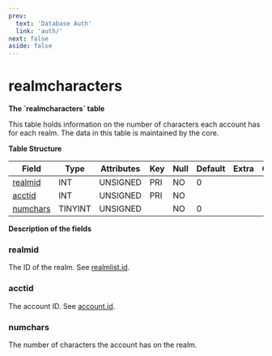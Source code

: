 ```yaml
---
prev:
  text: 'Database Auth'
  link: 'auth/'
next: false
aside: false
---
```


# realmcharacters

**The \`realmcharacters\` table**

This table holds information on the number of characters each account has for each realm.
The data in this table is maintained by the core.

**Table Structure**

| Field         | Type    | Attributes | Key | Null | Default | Extra | Comment |
| ------------- | ------- | ---------- | --- | ---- | ------- | ----- | ------- |
| [realmid][1]  | INT     | UNSIGNED   | PRI | NO   | 0       |       |         |
| [acctid][2]   | INT     | UNSIGNED   | PRI | NO   |         |       |         |
| [numchars][3] | TINYINT | UNSIGNED   |     | NO   | 0       |       |         |

[1]: #realmid
[2]: #acctid
[3]: #numchars

**Description of the fields**

### realmid

The ID of the realm. See [realmlist.id](realmlist#id).

### acctid

The account ID. See [account.id](account#id).

### numchars

The number of characters the account has on the realm.

